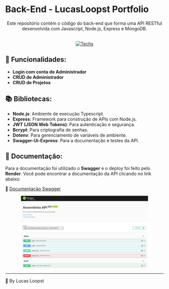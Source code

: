 
# Back-End - LucasLoopst Portfolio 

<div align="center">
Este repositório contém o código do back-end que forma uma API RESTful desenvolvida com Javascript, Node.js, Express e MongoDB.

  <br>
  <br>

[![Techs](https://skillicons.dev/icons?i=js,nodejs,express,mongodb)](https://skillicons.dev)

</div>

## 🚀 Funcionalidades:

- **Login com conta de Administrador**
- **CRUD de Administrador**
- **CRUD de Projetos**

## 📚 Bibliotecas:
- **Node.js**: Ambiente de execução Typescript.
- **Express**: Framework para construção de APIs com Node.js.
- **JWT (JSON Web Tokens)**: Para autenticação e segurança.
- **Bcrypt**: Para criptografia de senhas.
- **Dotenv**: Para gerenciamento de variáveis de ambiente.
- **Swagger-Ui-Express**: Para a documentação e testes da API.

## 📝 Documentação:

Para a documentação foi utilizado o **Swagger** e o deploy foi feito pelo **Render**.
Você pode encontrar a documentação da API clicando no link abaixo:

🔗 [Documentação Swagger](https://lucas-webpage.onrender.com)

<div align="center">
<img src="https://github.com/LucasLoopsT/Lucas-Webpage/blob/main/Frontend/src/assets/swaggerAssembleia.jpg?raw=true" width="80%">
</div>

---

🌌 By Lucas Loopst
